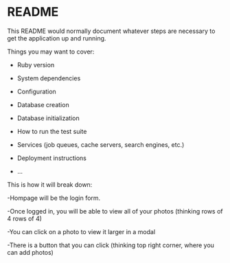 # README

This README would normally document whatever steps are necessary to get the
application up and running.

Things you may want to cover:

* Ruby version

* System dependencies

* Configuration

* Database creation

* Database initialization

* How to run the test suite

* Services (job queues, cache servers, search engines, etc.)

* Deployment instructions

* ...

This is how it will break down: 

-Hompage will be the login form. 

-Once logged in, you will be able to view all of your photos (thinking rows of 4 rows of 4)

-You can click on a photo to view it larger in a modal

-There is a button that you can click (thinking top right corner, where you can add photos)